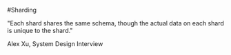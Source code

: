 #Sharding 

"Each shard shares the same schema, though the actual data on each shard is unique to the shard."

Alex Xu, System Design Interview
